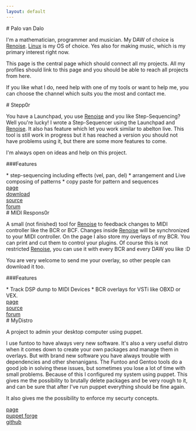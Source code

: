 ```yaml
---
layout: default
---
```


<div class="content-one" ><div class="content" markdown='1'>
# Palo van Dalo

I'm a mathematician, programmer and musician.
My DAW of choice is [Renoise](http://www.renoise.com).
[Linux](https://en.wikipedia.org/wiki/Linux) is my OS of choice.
Yes also for making music, which is my primary interest right now.

This page is the central page which should connect all my projects. 
All my profiles should link to this page and you should be able to reach all projects from here.

If you like what I do, need help with one of my tools or want to help me, 
you can choose the channel which suits you the most and contact me.

<div class="block-subscribe">
<a href="https://www.facebook.com/palovandalosource"><i class="fa fa-facebook-official fa-3x"></i></a>
<a href="https://twitter.com/mr_van_dalo"><i class="fa fa-twitter fa-3x"></i></a>
<a href="/feed.xml"><i class="fa fa-rss fa-3x"></i></a>
<a href="https://www.youtube.com/user/palipalo9"><i class="fa fa-youtube-play fa-3x"></i></a>
<a href="https://soundcloud.com/palo-van-dalo"><i class="fa fa-soundcloud fa-3x"></i></a>
<a href="https://github.com/mrVanDalo/"><i class="fa fa-github fa-3x"></i></a>
</div>

</div></div>

<div class="content-two" ><div class="content" markdown='1'>
# Stepp0r

You have a Launchpad, you use [Renoise](http://www.renoise.com) and you like Step-Sequencing? 
Well you're lucky!
I wrote a Step-Sequencer using the Launchpad and [Renoise](http://www.renoise.com).
It also has feature which let you work similar to abelton live.
This tool is still work in progress but it has reached a version you should not have problems using it, 
but there are some more features to come.

I'm always open on ideas and help on this project.

###Features
<div class="block-feature" markdown='1'>
* step-sequencing including effects (vel, pan, del)
* arrangement and Live composing of patterns
* copy paste for pattern and sequences
</div>

<div class="block-links pure-g">
 <div class="pure-u-1 pure-u-sm-1-2 pure-u-md-1-2 pure-u-xl-1-4">
  <a class="button pure-button" href="http://mrvandalo.github.io/stepp0r/"> <i class="fa fa-file-o fa-lg"></i> page</a>
 </div>
 <div class="pure-u-1 pure-u-sm-1-2 pure-u-md-1-2 pure-u-xl-1-4">
  <a class="button pure-button" href="http://www.renoise.com/tools/stepp0r"> <i class="fa fa-download fa-lg"></i> download </a>
 </div>
 <div class="pure-u-1 pure-u-sm-1-2 pure-u-md-1-2 pure-u-xl-1-4">
  <a class="button pure-button" href="https://github.com/mrVanDalo/stepp0r"> <i class="fa fa-github fa-lg"></i> source </a>
 </div>
 <div class="pure-u-1 pure-u-sm-1-2 pure-u-md-1-2 pure-u-xl-1-4">
  <a class="button pure-button" href="http://forum.renoise.com/index.php/topic/42907-new-tool-30-stepp0r-launchpad-step-sequencer/"> <i class="fa fa-users fa-lg"></i> forum </a>
 </div>
</div>

</div></div>


<div class="content-one" ><div class="content" markdown='1'>
# MIDI Respons0r

A small (not finished) tool for [Renoise](http://www.renoise.com) to feedback changes to MIDI controller like the BCR or BCF.
Changes inside [Renoise](http://www.renoise.com) will be synchronized to your MIDI controller.
On the page I also store my overlays of my BCR.
You can print and cut them to control your plugins.
Of course this is not restricted [Renoise](http://www.renoise.com), you can use it with every BCR and every DAW you like :D

You are very welcome to send me your overlay, so other people can download it too.

###Features
<div class="block-feature" markdown='1'>
* Track DSP dump to MIDI Devices
* BCR overlays for VSTi like OBXD or VEX.
</div>

<div class="block-links pure-g">
 <div class="pure-u-1 pure-u-sm-1-2 pure-u-md-1-2 pure-u-xl-1-3">
  <a class="button pure-button" href="http://mrvandalo.github.io/midi-respons0r/"> <i class="fa fa-file-o fa-lg"></i> page</a>
 </div>
 <div class="pure-u-1 pure-u-sm-1-2 pure-u-md-1-2 pure-u-xl-1-3">
  <a class="button pure-button" href="https://github.com/mrVanDalo/midi-respons0r"> <i class="fa fa-github fa-lg"></i> source </a>
 </div>
 <div class="pure-u-1 pure-u-sm-1-1 pure-u-md-1-1 pure-u-xl-1-3">
  <a class="button pure-button" href="http://forum.renoise.com/index.php/topic/45201-new-tool-30-midi-respons0r-midi-feedback/"> <i class="fa fa-users fa-lg"></i> forum </a>
 </div>
</div>



</div></div>
<div class="content-two" ><div class="content" markdown='1'>
# MyDistro

A project to admin your desktop computer using puppet.

I use funtoo to have always very new software.
It's also a very useful distro when it comes down to create your own packages and manage them in overlays.
But with brand new software you have always trouble with dependencies and other shenanigans.
The Funtoo and Gentoo tools do a good job in solving these issues, but sometimes you lose a lot of time with small problems.
Because of this I configured my system using puppet.
This gives me the possibility to brutally delete packages and be very rough to it, and can be sure that after I've run puppet everything should be fine again.

It also gives me the possibility to enforce my securty concepts.

<div class="block-links pure-g">
 <div class="pure-u-1 pure-u-sm-1-2 pure-u-md-1-2 pure-u-xl-1-3">
  <a class="button pure-button" href="http://mydistro.github.io/"><i class="fa fa-file-o fa-lg"></i> page</a>
 </div>
 <div class="pure-u-1 pure-u-sm-1-2 pure-u-md-1-2 pure-u-xl-1-3">
  <a class="button pure-button" href="https://forge.puppetlabs.com/myDistro"><i class="fa fa-server fa-lg"></i> puppet forge </a>
 </div>
 <div class="pure-u-1 pure-u-sm-1-1 pure-u-md-1-1 pure-u-xl-1-3">
  <a class="button pure-button" href="https://github.com/myDistro"> <i class="fa fa-github fa-lg"></i> github </a>
 </div>
</div>

</div></div>
